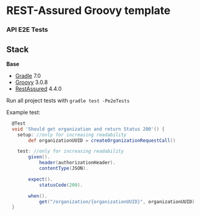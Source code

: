 # REST-Assured Groovy template

### API E2E Tests

## Stack

**Base**

- [Gradle](https://docs.gradle.org/current/userguide/userguide.html) 7.0
- [Groovy](http://docs.groovy-lang.org/docs/latest/html/documentation/) 3.0.8
- [RestAssured](https://rest-assured.io/) 4.4.0


Run all project tests with ```gradle test -Pe2eTests```


Example test:
``` groovy
  @Test
  void 'Should get organization and return Status 200'() {
    setup: //only for increasing readability
        def organizationUUID = createOrganizationRequestCall()

    test: //only for increasing readability
        given().
            header(authorizationHeader).
            contentType(JSON).

        expect().
            statusCode(200).

        when().
            get("/organization/{organizationUUID}", organizationUUID)
  }
```



